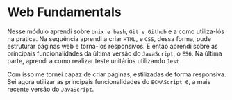 # Web Fundamentals

Nesse módulo aprendi sobre `Unix e bash`, `Git e Github` e a como utiliza-lós na prática. Na sequência aprendi a criar `HTML`, e `CSS`, dessa forma, pude estruturar páginas web e torná-los responsivos. E então aprendi sobre as principais funcionalidades da última versão do `JavaScript`, o `ES6`. Na última parte, aprendi a como realizar teste unitários utilizando `Jest`

Com isso me tornei capaz de criar páginas, estilizadas de forma responsiva. Sei agora utilizar as principais funcionalidades do `ECMAScript 6`, a mais recente versão do `JavaScript`.

